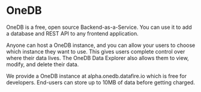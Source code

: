 # OneDB

OneDB is a free, open source Backend-as-a-Service. You can use it to add a database and REST API
to any frontend application.

Anyone can host a OneDB instance, and you can allow your users to choose which instance they want to use.
This gives users complete control over where their data lives. The OneDB Data Explorer also allows them
to view, modify, and delete their data.

We provide a OneDB instance at alpha.onedb.datafire.io which is free for developers. End-users can
store up to 10MB of data before getting charged.


